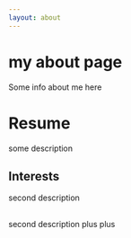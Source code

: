 ```yaml
---
layout: about
---
```


# my about page
Some info about me here

# Resume

some description

## Interests

second description

##  

second description plus plus
